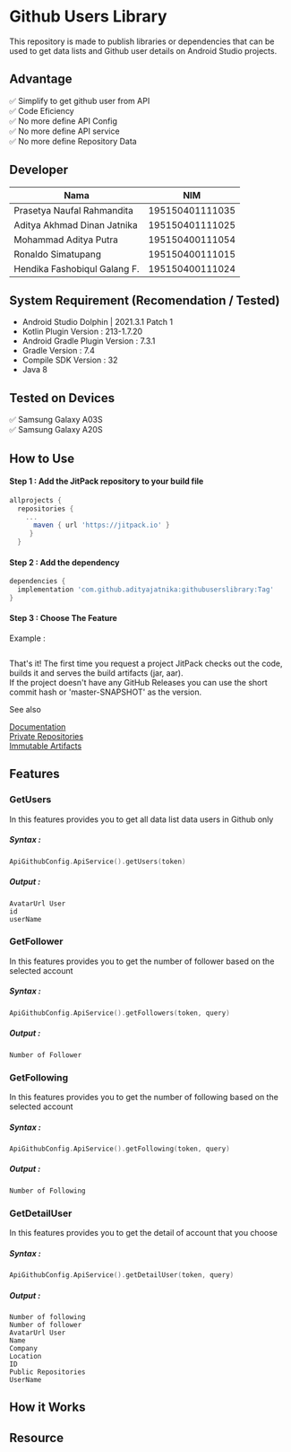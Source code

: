 # Github Users Library
This repository is made to publish libraries or dependencies that can be used to get data lists and Github user details on Android Studio projects.

## Advantage
✅ Simplify to get github user from API   
✅ Code Eficiency   
✅ No more define API Config    
✅ No more define API service   
✅ No more define Repository Data   

## Developer 
| Nama | NIM |
| --- | --- |
| Prasetya Naufal Rahmandita | 195150401111035 |
| Aditya Akhmad Dinan Jatnika | 195150401111025 |
| Mohammad Aditya Putra | 195150400111054 |
| Ronaldo Simatupang | 195150400111015 |
| Hendika Fashobiqul Galang F. | 195150400111024 |

## System Requirement (Recomendation / Tested)
- Android Studio Dolphin | 2021.3.1 Patch 1
- Kotlin Plugin Version : 213-1.7.20
- Android Gradle Plugin Version : 7.3.1
- Gradle Version : 7.4
- Compile SDK Version : 32 
- Java 8

## Tested on Devices
✅ Samsung Galaxy A03S   
✅ Samsung Galaxy A20S

## How to Use
#### Step 1 : Add the JitPack repository to your build file

```gradle
allprojects {
  repositories {
    ...
      maven { url 'https://jitpack.io' }
     }
  }    
```

#### Step 2 : Add the dependency
```gradle
dependencies {
  implementation 'com.github.adityajatnika:githubuserslibrary:Tag'
}
```

#### Step 3 : Choose The Feature
Example :
```

```
  
That's it! The first time you request a project JitPack checks out the code, builds it and serves the build artifacts (jar, aar).   
If the project doesn't have any GitHub Releases you can use the short commit hash or 'master-SNAPSHOT' as the version.

See also

[Documentation](https://docs.jitpack.io/)  
[Private Repositories](https://jitpack.io/private#auth)   
[Immutable Artifacts](https://docs.jitpack.io/#immutable-artifacts)   

## Features
### GetUsers
In this features provides you to get all data list data users in Github only
##### Syntax :
```kotlin
ApiGithubConfig.ApiService().getUsers(token)
```
##### Output :
```
AvatarUrl User
id
userName
```
### GetFollower
In this features provides you to get the number of follower based on the selected account
##### Syntax :
```kotlin
ApiGithubConfig.ApiService().getFollowers(token, query)
```
##### Output :
```
Number of Follower
```
### GetFollowing
In this features provides you to get the number of following based on the selected account 
##### Syntax :
```kotlin
ApiGithubConfig.ApiService().getFollowing(token, query)
```
##### Output :
```
Number of Following
```
### GetDetailUser
In this features provides you to get the detail of account that you choose 
##### Syntax :
```kotlin
ApiGithubConfig.ApiService().getDetailUser(token, query)
```
##### Output :
```
Number of following
Number of follower
AvatarUrl User
Name
Company
Location
ID
Public Repositories
UserName
```
## How it Works
## Resource
